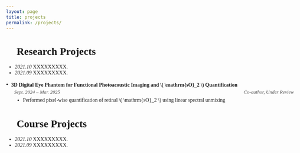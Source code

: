 ```yaml
---
layout: page
title: projects
permalink: /projects/
---
```


# 🔬 Research Projects
- *2021.10* XXXXXXXXX.
- *2021.09* XXXXXXXXX.

<!DOCTYPE html>
<html lang="en">
<head>
  <meta charset="UTF-8">
  <title>CV Project Entry</title>
  <script src="https://polyfill.io/v3/polyfill.min.js?features=es6"></script>
  <script id="MathJax-script" async
    src="https://cdn.jsdelivr.net/npm/mathjax@3/es5/tex-mml-chtml.js">
  </script>
  <style>
    body {
      font-family: 'Georgia', serif;
      margin: 40px;
      max-width: 800px;
    }

    .project-entry {
      margin-bottom: 24px;
    }

    .entry-header {
      display: flex;
      align-items: baseline;
    }

    .entry-bullet {
      font-size: 1.2em;
      margin-right: 8px;
      color: black;
    }

    .entry-title {
      font-weight: bold;
      flex: 1;
    }

    .entry-meta {
      display: flex;
      justify-content: space-between;
      font-style: italic;
      font-size: 0.95em;
      color: #444;
      margin-left: 22px; /* indent to align with text after bullet */
      margin-top: 2px;
    }

    .entry-details {
      margin-left: 22px;
      margin-top: 6px;
    }

    .entry-details li {
      margin-bottom: 4px;
    }
  </style>
</head>
<body>

<div class="project-entry">
  <div class="entry-header">
    <div class="entry-bullet">•</div>
    <div class="entry-title">
      3D Digital Eye Phantom for Functional Photoacoustic Imaging and \( \mathrm{sO}_2 \) Quantification
    </div>
  </div>
  <div class="entry-meta">
    <div>Sept. 2024 – Mar. 2025</div>
    <div>Co-author, Under Review</div>
  </div>
  <ul class="entry-details">
    <li>Performed pixel-wise quantification of retinal \( \mathrm{sO}_2 \) using linear spectral unmixing</li>
  </ul>
</div>

</body>
</html>


# 📃 Course Projects
- *2021.10* XXXXXXXXX.
- *2021.09* XXXXXXXXX.

